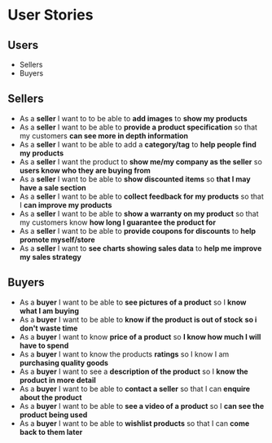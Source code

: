 # User Stories

## Users
- Sellers
- Buyers

## Sellers
- As a **seller** I want to to be able to **add images** to **show my products**
- As a **seller** I want to be able to **provide a product specification** so that my customers **can see more in depth information**
- As a **seller** I want to be able to add a **category/tag** to **help people find my products**
- As a **seller** I want the product to **show me/my company as the seller** so **users know who they are buying from**
- As a **seller** I want to be able to **show discounted items** so **that I may have a sale section**
- As a **seller** I want to be able to **collect feedback for my products** so that I **can improve my products**
- As a **seller** I want to be able to **show a warranty on my product** so that my customers know **how long I guarantee the product for**
- As a **seller** I want to be able to **provide coupons for discounts** to **help promote myself/store**
- As a **seller** I want to **see charts showing sales data** to **help me improve my sales strategy**

## Buyers
- As a **buyer** I want to be able to **see pictures of a product** so I **know what I am buying**
- As a **buyer** I want to be able to **know if the product is out of stock** **so i don't waste time**
- As a **buyer** I want to know **price of a product** so **I know how much I will have to spend**
- As a **buyer** I want to know the products **ratings** so I know I am **purchasing quality goods**
- As a **buyer** I want to see a **description of the product** so I **know the product in more detail**
- As a **buyer** I want to be able to **contact a seller** so that I can **enquire about the product**
- As a **buyer** I want to be able to **see a video of a product** so I **can see the product being used**
- As a **buyer** I want to be able to **wishlist products** so that I can **come back to them later**
